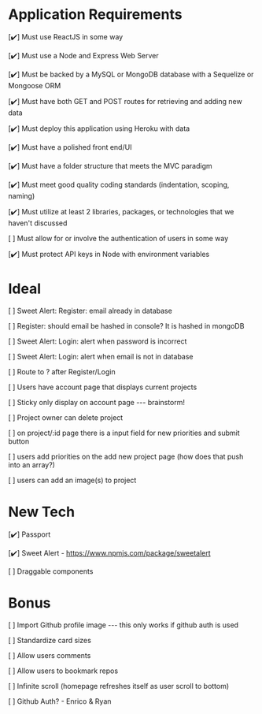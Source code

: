 # Application Requirements

[✔️] Must use ReactJS in some way

[✔️] Must use a Node and Express Web Server

[✔️] Must be backed by a MySQL or MongoDB database with a Sequelize or Mongoose ORM

[✔️] Must have both GET and POST routes for retrieving and adding new data

[✔️] Must deploy this application using Heroku with data

[✔️] Must have a polished front end/UI

[✔️] Must have a folder structure that meets the MVC paradigm

[✔️] Must meet good quality coding standards (indentation, scoping, naming)

[✔️] Must utilize at least 2 libraries, packages, or technologies that we haven't discussed

[ ] Must allow for or involve the authentication of users in some way

[✔️] Must protect API keys in Node with environment variables

# Ideal

[ ] Sweet Alert: Register: email already in database

[ ] Register: should email be hashed in console? It is hashed in mongoDB

[ ] Sweet Alert: Login: alert when password is incorrect

[ ] Sweet Alert: Login: alert when email is not in database

[ ] Route to ? after Register/Login

[ ] Users have account page that displays current projects 

[ ] Sticky only display on account page --- brainstorm!

[ ] Project owner can delete project

[ ] on project/:id page there is a input field for new priorities and submit button

[ ] users add priorities on the add new project page (how does that push into an array?)

[ ] users can add an image(s) to project

# New Tech
[✔️] Passport

[✔️] Sweet Alert - https://www.npmjs.com/package/sweetalert

[ ] Draggable components

# Bonus

[ ] Import Github profile image --- this only works if github auth is used

[ ] Standardize card sizes

[ ] Allow users comments

[ ] Allow users to bookmark repos

[ ] Infinite scroll (homepage refreshes itself as user scroll to bottom)

[ ] Github Auth? - Enrico & Ryan